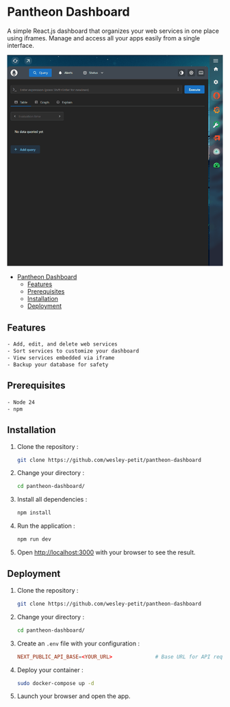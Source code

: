 # Pantheon Dashboard

A simple React.js dashboard that organizes your web services in one place using iframes. Manage and access all your apps easily from a single interface.

<p align="center">
    <img src="./demo.gif" alt="App demo" width="600">
</p>

- [Pantheon Dashboard](#pantheon-dashboard)
  - [Features](#features)
  - [Prerequisites](#prerequisites)
  - [Installation](#installation)
  - [Deployment](#deployment)

## Features

    - Add, edit, and delete web services
    - Sort services to customize your dashboard
    - View services embedded via iframe
    - Backup your database for safety

## Prerequisites

    - Node 24
    - npm

## Installation

1. Clone the repository :

    ```bash
    git clone https://github.com/wesley-petit/pantheon-dashboard
    ```

2. Change your directory :

    ```bash
    cd pantheon-dashboard/
    ```

3. Install all dependencies :

    ```bash
    npm install
    ```

4. Run the application :

    ```bash
    npm run dev
    ```

5. Open [http://localhost:3000](http://localhost:3000) with your browser to see the result.

## Deployment

1. Clone the repository :

    ```bash
    git clone https://github.com/wesley-petit/pantheon-dashboard
    ```

2. Change your directory :

    ```bash
    cd pantheon-dashboard/
    ```

3. Create an `.env` file with your configuration :

    ```conf
    NEXT_PUBLIC_API_BASE=<YOUR_URL>              # Base URL for API requests used by the Next.js app (e.g. http://localhost:3000)
    ```

4. Deploy your container :

    ```bash
    sudo docker-compose up -d
    ```

5. Launch your browser and open the app.
